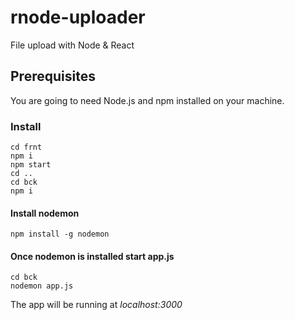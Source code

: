 # rnode-uploader

File upload with Node &amp; React

## Prerequisites

You are going to need Node.js and npm installed on your machine.

### Install

    cd frnt
    npm i
    npm start
    cd ..
    cd bck
    npm i

#### Install nodemon

    npm install -g nodemon

#### Once nodemon is installed start app.js

    cd bck
    nodemon app.js

The app will be running at *localhost:3000*